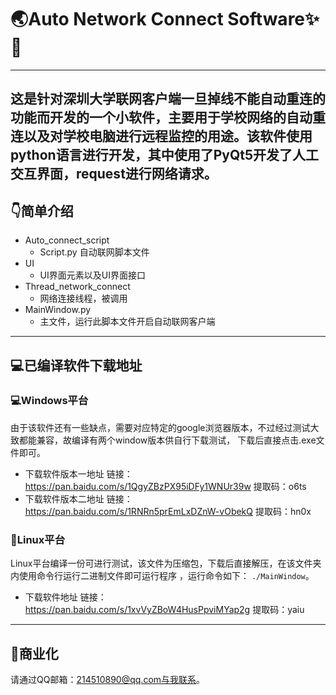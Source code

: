 # :earth_asia:Auto Network Connect Software:sparkles::rocket:
-----
这是针对深圳大学联网客户端一旦掉线不能自动重连的功能而开发的一个小软件，主要用于学校网络的自动重连以及对学校电脑进行远程监控的用途。该软件使用python语言进行开发，其中使用了PyQt5开发了人工交互界面，request进行网络请求。
-----
## :point_down:简单介绍
- Auto_connect_script
   - Script.py 自动联网脚本文件
- UI
   - UI界面元素以及UI界面接口
- Thread_network_connect
   - 网络连接线程，被调用
- MainWindow.py
   - 主文件，运行此脚本文件开启自动联网客户端
----
## :computer:已编译软件下载地址
### :computer:Windows平台
由于该软件还有一些缺点，需要对应特定的google浏览器版本，不过经过测试大致都能兼容，故编译有两个window版本供自行下载测试，
下载后直接点击.exe文件即可。
- 下载软件版本一地址
链接：https://pan.baidu.com/s/1QgyZBzPX95iDFy1WNUr39w 
提取码：o6ts
- 下载软件版本二地址
链接：https://pan.baidu.com/s/1RNRn5prEmLxDZnW-vObekQ 
提取码：hn0x 
### :penguin:Linux平台
Linux平台编译一份可进行测试，该文件为压缩包，下载后直接解压，在该文件夹内使用命令行运行二进制文件即可运行程序
，运行命令如下：
`./MainWindow`。
- 下载软件地址
链接：https://pan.baidu.com/s/1xvVyZBoW4HusPpviMYap2g 
提取码：yaiu 
----
## :bank:商业化
请通过QQ邮箱：214510890@qq.com与我联系。
